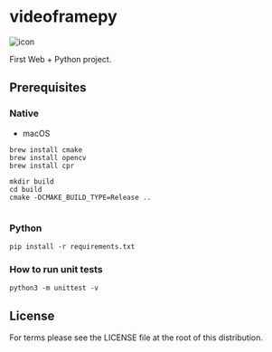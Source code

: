 # videoframepy

![icon](https://user-images.githubusercontent.com/24629696/124898745-6ef12100-e01a-11eb-9932-6cf489b4c470.png)


First Web + Python project.

## Prerequisites

### Native

- macOS
```
brew install cmake
brew install opencv
brew install cpr

mkdir build
cd build
cmake -DCMAKE_BUILD_TYPE=Release ..


```

### Python

```
pip install -r requirements.txt
```

### How to run unit tests

```
python3 -m unittest -v
```

## License

For terms please see the LICENSE file at the root of this distribution.
